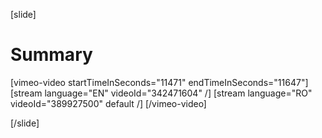 [slide]
# Summary

[vimeo-video startTimeInSeconds="11471" endTimeInSeconds="11647"]
[stream language="EN" videoId="342471604"  /]
[stream language="RO" videoId="389927500" default /]
[/vimeo-video]

[/slide]